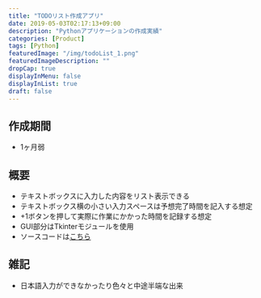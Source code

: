 ```yaml
---
title: "TODOリスト作成アプリ"
date: 2019-05-03T02:17:13+09:00
description: "Pythonアプリケーションの作成実績"
categories: [Product]
tags: [Python]
featuredImage: "/img/todoList_1.png"
featuredImageDescription: ""
dropCap: true
displayInMenu: false
displayInList: true
draft: false
---
```


## 作成期間

- 1ヶ月弱

## 概要

- テキストボックスに入力した内容をリスト表示できる
- テキストボックス横の小さい入力スペースは予想完了時間を記入する想定
- +1ボタンを押して実際に作業にかかった時間を記録する想定
- GUI部分はTkinterモジュールを使用
- ソースコードは[こちら](https://github.com/kouya17/toDoListApp)

## 雑記

- 日本語入力ができなかったり色々と中途半端な出来
